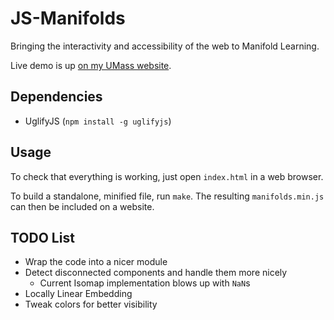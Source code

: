 # JS-Manifolds

Bringing the interactivity and accessibility of the web to Manifold Learning.

Live demo is up [on my UMass website](http://people.cs.umass.edu/~ccarey/demos/).

## Dependencies

 * UglifyJS (`npm install -g uglifyjs`)

## Usage

To check that everything is working,
just open `index.html` in a web browser.

To build a standalone, minified file, run `make`.
The resulting `manifolds.min.js` can then be included on a website.

## TODO List

 * Wrap the code into a nicer module
 * Detect disconnected components and handle them more nicely
   * Current Isomap implementation blows up with `NaN`s
 * Locally Linear Embedding
 * Tweak colors for better visibility

